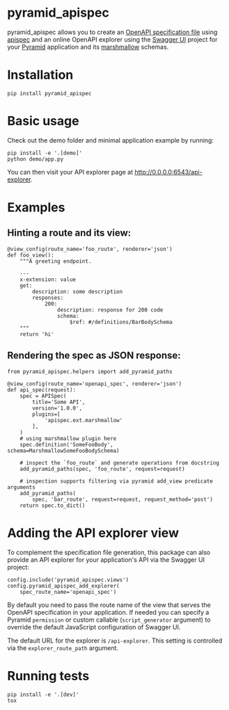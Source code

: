 # pyramid_apispec

pyramid_apispec allows you to create an [OpenAPI specification file](https://swagger.io/specification/)
using [apispec](http://apispec.readthedocs.io/en/latest/) and an online OpenAPI explorer using the
[Swagger UI](https://swagger.io/tools/swagger-ui/) project for your [Pyramid](https://trypyramid.com)
application and its [marshmallow](https://marshmallow.readthedocs.io/en/latest/) schemas.

# Installation

    pip install pyramid_apispec

# Basic usage

Check out the demo folder and minimal application example by running:

    pip install -e '.[demo]'
    python demo/app.py
    
You can then visit your API explorer page at http://0.0.0.0:6543/api-explorer.

# Examples

## Hinting a route and its view:

    @view_config(route_name='foo_route', renderer='json')
    def foo_view():
        """A greeting endpoint.

        ---
        x-extension: value
        get:
            description: some description
            responses:
                200:
                    description: response for 200 code
                    schema:
                        $ref: #/definitions/BarBodySchema
        """
        return 'hi'

## Rendering the spec as JSON response:

    from pyramid_apispec.helpers import add_pyramid_paths

    @view_config(route_name='openapi_spec', renderer='json')
    def api_spec(request):
        spec = APISpec(
            title='Some API',
            version='1.0.0',
            plugins=[
                'apispec.ext.marshmallow'
            ],
        )
        # using marshmallow plugin here
        spec.definition('SomeFooBody', schema=MarshmallowSomeFooBodySchema)

        # inspect the `foo_route` and generate operations from docstring
        add_pyramid_paths(spec, 'foo_route', request=request)

        # inspection supports filtering via pyramid add_view predicate arguments
        add_pyramid_paths(
            spec, 'bar_route', request=request, request_method='post')
        return spec.to_dict()

# Adding the API explorer view

To complement the specification file generation, this package can also provide an API explorer
for your application's API via the Swagger UI project:

    config.include('pyramid_apispec.views')
    config.pyramid_apispec_add_explorer(
        spec_route_name='openapi_spec')

By default you need to pass the route name of the view that serves the OpenAPI 
specification in your application. If needed you can specify a Pyramid `permission` or 
custom callable (`script_generator` argument) to override the default JavaScript
configuration of Swagger UI.

The default URL for the explorer is `/api-explorer`. This setting is controlled
via the `explorer_route_path` argument.

# Running tests

    pip install -e '.[dev]'
    tox
